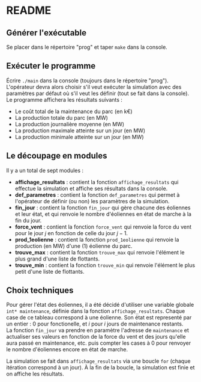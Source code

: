# README

## Générer l'exécutable
Se placer dans le répertoire "prog" et taper `make` dans la console.

## Exécuter le programme
Écrire `./main` dans la console (toujours dans le répertoire "prog").  
L'opérateur devra alors choisir s'il veut exécuter la simulation avec des paramètres par défaut où s'il veut les définir (tout se fait dans la console). Le programme affichera les résultats suivants :
- Le coût total de la maintenance du parc (en k€)
- La production totale du parc (en MW)
- La production journalière moyenne (en MW)
- La production maximale atteinte sur un jour (en MW)
- La production minimale atteinte sur un jour (en MW)  

## Le découpage en modules
Il y a un total de sept modules :
- **affichage_resultats** : contient la fonction `affichage_resultats` qui effectue la simulation et affiche ses résultats dans la console. 
- **def_parametres** : contient la fonction `def_parametres` qui permet à l'opérateur de définir (ou non) les paramètres de la simulation.
- **fin_jour** : contient la fonction `fin_jour` qui gère chacune des éoliennes et leur état, et qui renvoie le nombre d'éoliennes en état de marche à la fin du jour.
- **force_vent** : contient la fonction `force_vent` qui renvoie la force du vent pour le jour $j$ en fonction de celle du jour $j-1$.
- **prod_1eolienne** : contient la fonction `prod_1eolienne` qui renvoie la production (en MW) d'une (1) éolienne du parc.
- **trouve_max** : contient la fonction `trouve_max` qui renvoie l'élément le plus grand d'une liste de flottants.
- **trouve_min** : contient la fonction `trouve_min` qui renvoie l'élément le plus petit d'une liste de flottants.

## Choix techniques
Pour gérer l'état des éoliennes, il a été décidé d'utiliser une variable globale `int* maintenance`, définie dans la fonction `affichage_resultats`. Chaque case de ce tableau correspond à une éolienne. Son état est representé par un entier : $0$ pour fonctionelle, et $i$ pour $i$ jours de maintenance restants.  
La fonction `fin_jour` va prendre en paramètre l'adresse de `maintenance` et actualiser ses valeurs en fonction de la force du vent et des jours qu'elle aura passé en maintenance, etc. puis compter les cases à $0$ pour renvoyer le nombre d'éoliennes encore en état de marche.

La simulation se fait dans `affichage_resultats` via une boucle `for` (chaque itération correspond à un jour). À la fin de la boucle, la simulation est finie et on affiche les résultats.

